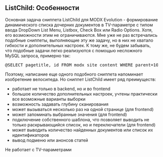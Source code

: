 
<meta http-equiv="Content-Type" content="text/html; charset=utf-8">
<h2>ListChild: Особенности</h2>

<p>Основная задача сниппета <span class="text-bold">ListChild</span> для MODX Evolution - формирование динамического списка дочерних документов в TV-параметре с типом ввода <span class="text-bold">DropDown List Menu</span>, <span class="text-bold">Listbox</span>, <span class="text-bold">Check Box</span> или <span class="text-bold">Radio Options</span>. Хотя, его возможности этим не ограничиваются. Мне уже не раз встречались подобные сниппеты, выполняющие эту же задачу, но в них не хватало гибкости и дополнительных настроек. К тому же, не будем забывать, что подобные задачи легко реализуются с помощью несложного MySQL запроса, примерно так:</p>
<pre class="brush: php;">@SELECT pagetitle, id FROM modx_site_content WHERE parent=10 and published=1 and deleted=0</pre>
<p>Поэтому, написание еще одного подобного сниппета напоминает изобретение велосипеда. Но сниппет <span class="text-bold">ListChild</span> имеет ряд преимуществ:</p>
<ul>
<li>работает не только в <span class="text-bold">backend</span>, но и во <span class="text-bold">frontend</span></li>
<li>большое количество дополнительных настроек, учтены практически все возможные варианты выборки</li>
<li>возможность задавать глубину сканирования</li>
<li>может вызываться несколько раз на одной странице (для frontend)</li>
<li>может запоминать выбранные значения (для frontend)</li>
<li>подключение собственного шаблона, что позволяет выводить не только раскрывающийся список, но и переключатели (для frontend)</li>
<li>может выводить количество найденных документов или список их идентификаторов</li>
<li>вывод подменю или анонсов статей</li>
</ul>
<p class="alert alert-danger">Не работает с TV-параметрами</p>